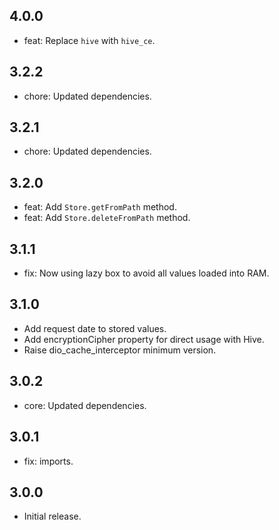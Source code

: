 ## 4.0.0
- feat: Replace `hive` with `hive_ce`.

## 3.2.2
- chore: Updated dependencies.

## 3.2.1
- chore: Updated dependencies.

## 3.2.0
- feat: Add `Store.getFromPath` method.
- feat: Add `Store.deleteFromPath` method.

## 3.1.1
- fix: Now using lazy box to avoid all values loaded into RAM.

## 3.1.0
- Add request date to stored values.
- Add encryptionCipher property for direct usage with Hive.
- Raise dio_cache_interceptor minimum version.

## 3.0.2
- core: Updated dependencies.

## 3.0.1
- fix: imports.

## 3.0.0
- Initial release.